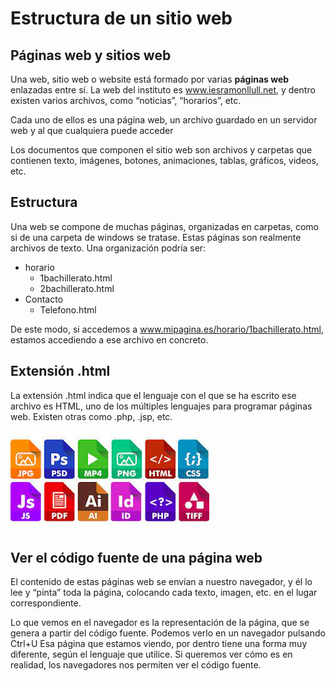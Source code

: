 # Estructura de un sitio web

## Páginas web y sitios web

Una web, sitio web o website está formado por varias **páginas web** enlazadas entre sí. La web del instituto es www.iesramonllull.net, y dentro existen varios archivos, como “noticias”, “horarios”, etc.

Cada uno de ellos es una página web, un archivo guardado en un servidor web y al que cualquiera puede acceder

Los documentos que componen el sitio web son archivos y carpetas que contienen texto, imágenes, botones, animaciones, tablas, gráficos, videos, etc.

## Estructura
Una web se compone de muchas páginas, organizadas en carpetas, como si de una carpeta de windows se tratase. Estas páginas son realmente archivos de texto. Una organización podría ser:

- horario
    -  1bachillerato.html
    -  2bachillerato.html
- Contacto
  - Telefono.html

De este modo, si accedemos a www.mipagina.es/horario/1bachillerato.html, estamos accediendo a ese archivo en concreto.

## Extensión .html

La extensión .html indica que el lenguaje con el que se ha escrito ese archivo es HTML, uno de los múltiples lenguajes para programar páginas web. Existen otras como .php, .jsp, etc.

![](img/2022-12-14-09-09-28.png)

## Ver el código fuente de una página web

El contenido de estas páginas web se envían a nuestro navegador, y él lo lee y “pinta” toda la página, colocando cada texto, imagen, etc. en el lugar correspondiente.

Lo que vemos en el navegador es la representación de la página, que se genera a partir del código fuente. Podemos verlo en un navegador pulsando Ctrl+U
Esa página que estamos viendo, por dentro tiene una forma muy diferente, según el lenguaje que utilice. Si queremos ver cómo es en realidad, los navegadores nos permiten ver el código fuente.
